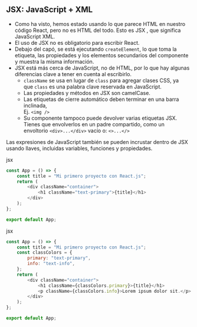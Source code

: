 ## JSX: JavaScript + XML

-   Como ha visto, hemos estado usando lo que parece HTML en nuestro código React, pero no es HTML del todo. Esto es JSX , que significa JavaScript XML.
-   El uso de JSX no es obligatorio para escribir React.
-   Debajo del capó, se está ejecutando `createElement`, lo que toma la etiqueta, las propiedades y los elementos secundarios del componente y muestra la misma información.
-   JSX está más cerca de JavaScript, no de HTML, por lo que hay algunas diferencias clave a tener en cuenta al escribirlo.
    -   `className` se usa en lugar de `class` para agregar clases CSS, ya que `class` es una palabra clave reservada en JavaScript.
    -   Las propiedades y métodos en JSX son camelCase.
    -   Las etiquetas de cierre automático deben terminar en una barra inclinada,  
        Ej. `<img />`
    -   Su componente tampoco puede devolver varias etiquetas JSX. Tienes que envolverlos en un padre compartido, como un envoltorio `<div>...</div>` vacío o: `<>...</>`

Las expresiones de JavaScript también se pueden incrustar dentro de JSX usando llaves, incluidas variables, funciones y propiedades.

jsx

```js
const App = () => {
    const title = "Mi primero proyecto con React.js";
    return (
        <div className="container">
            <h1 className="text-primary">{title}</h1>
        </div>
    );
};

export default App;
```

jsx

```js
const App = () => {
    const title = "Mi primero proyecto con React.js";
    const classColors = {
        primary: "text-primary",
        info: "text-info",
    };
    return (
        <div className="container">
            <h1 className={classColors.primary}>{title}</h1>
            <p className={classColors.info}>Lorem ipsum dolor sit.</p>
        </div>
    );
};

export default App;
```